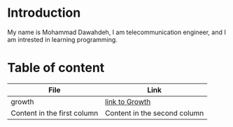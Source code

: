 # Introduction

My name is Mohammad Dawahdeh, I am telecommunication engineer, and I am  intrested in learning programming.


# Table  of content 
File          | Link
------------ | -------------
growth | [link to Growth](http://google.com)
Content in the first column | Content in the second column
